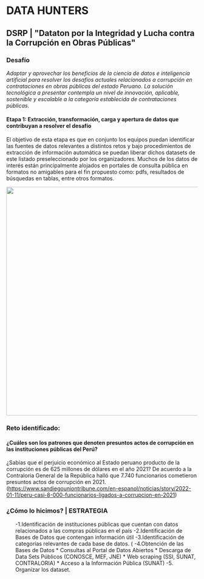 # DATA HUNTERS

## DSRP | "Dataton por la Integridad y Lucha contra la Corrupción en Obras Públicas"
### Desafío
<em>Adaptar y aprovechar los beneficios de la ciencia de datos e inteligencia artificial para resolver los desafíos actuales relacionados a corrupción en contrataciones en obras públicas del estado Peruano. La solución tecnológica a presentar contempla un nivel de innovación, aplicable, sostenible y escalable a la categoría establecida de contrataciones públicas.</em>

#### Etapa 1: Extracción, transformación, carga y apertura de datos que contribuyan a resolver el desafío
El objetivo de esta etapa es que en conjunto los equipos puedan identificar las fuentes de datos relevantes a distintos retos y bajo procedimientos de extracción de información automática se puedan liberar dichos datasets de este listado preseleccionado por los organizadores. Muchos de los datos de interés están principalmente alojados en portales de consulta pública en formatos no amigables para el fin propuesto como: pdfs, resultados de búsquedas en tablas, entre otros formatos.


 <p align="center">
  <img width="600" src='https://miro.medium.com/max/1400/1*CxVccbFGtv6W2qlq0A4hxw.png'>
</p>

### Reto identificado:
#### **¿Cuáles son los patrones que denoten presuntos actos de corrupción en las instituciones públicas del Perú?**

¿Sabías que el perjuicio económico  al Estado peruano producto de la corrupción es de 625 millones de dólares en el año 2021? De acuerdo a la Contraloria General de la República halló que 7.740 funcionarios cometieron presuntos actos de corrupción en 2021. (https://www.sandiegouniontribune.com/en-espanol/noticias/story/2022-01-11/peru-casi-8-000-funcionarios-ligados-a-corrupcion-en-2021)

### ¿Cómo lo hicimos? | ESTRATEGIA




<ul>
-1.Identificación de instituciones públicas que cuentan con datos relacionados a las compras públicas en el país
-2.Identificación de Bases de Datos que contengan información útil  
-3.Identificación de categorías relevantes de cada base de datos. (
-4.Obtención de las Bases de Datos
 * Consultas al Portal de Datos Abiertos
 * Descarga de Data Sets Públicos (CONOSCE, MEF, JNE)
 * Web scraping (SSI, SUNAT, CONTRALORIA)
 * Acceso a la Información Pública (SUNAT)
-5. Organizar los dataset.

</ul>





